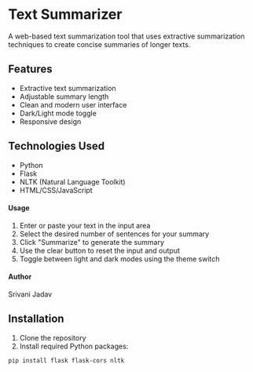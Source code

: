 # Text Summarizer

A web-based text summarization tool that uses extractive summarization techniques to create concise summaries of longer texts.

## Features

- Extractive text summarization
- Adjustable summary length
- Clean and modern user interface
- Dark/Light mode toggle
- Responsive design

## Technologies Used

- Python
- Flask
- NLTK (Natural Language Toolkit)
- HTML/CSS/JavaScript

#### Usage

1. Enter or paste your text in the input area
2. Select the desired number of sentences for your summary
3. Click "Summarize" to generate the summary
4. Use the clear button to reset the input and output
5. Toggle between light and dark modes using the theme switch

#### Author
Srivani Jadav

## Installation

1. Clone the repository 
2. Install required Python packages:
```bash
pip install flask flask-cors nltk
